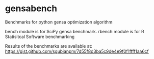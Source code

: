 # gensabench
Benchmarks for python gensa optimization algorithm

bench module is for SciPy gensa benchmark.
rbench module is for R Statisitcal Software benchmarking

Results of the benchmarks are available at:
https://gist.github.com/sgubianpm/7d55f8d3ba5c9de4e9f0f1ffff1aa6cf
